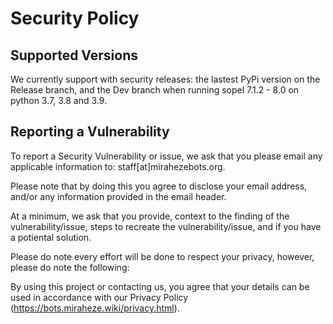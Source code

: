# Security Policy

## Supported Versions

We currently support with security releases: the lastest PyPi version on the Release branch, and the Dev branch when running sopel 7.1.2 - 8.0 on python 3.7, 3.8 and 3.9.


## Reporting a Vulnerability


To report a Security Vulnerability or issue, we ask that you please email any applicable information to: staff[at]mirahezebots.org.

Please note that by doing this you agree to disclose your email address, and/or any information provided in the email header.

At a minimum, we ask that you provide, context to the finding of the vulnerability/issue, steps to recreate the vulnerability/issue, and if you have a potiental solution.

Please do note every effort will be done to respect your privacy, however, please do note the following:

By using this project or contacting us, you agree that your details can be used in accordance with our Privacy Policy (https://bots.miraheze.wiki/privacy.html).
